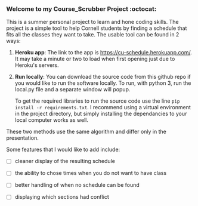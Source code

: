 ### Welcome to my Course_Scrubber Project :octocat:

This is a summer personal project to learn and hone coding skills. The project is a simple tool to help Cornell students by finding a schedule that fits all the classes they want to take. The usable tool can be found in 2 ways:

1. **Heroku app**: 
    The link to the app is https://cu-schedule.herokuapp.com/. It may take a minute or two to load when first opening just due to Heroku's servers.

2. **Run locally**:
    You can download the source code from this github repo if you would like to run the software locally. To run, with python 3, run the local.py file and a separate window will popup. 

    To get the required libraries to run the source code use the line `pip install -r requirements.txt`. I recommend using a virtual environment in the project directory, but simply installing the dependancies to your local computer works as well.

These two methods use the same algorithm and differ only in the presentation.

Some features that I would like to add include:
- [ ] cleaner display of the resulting schedule 
- [ ] the ability to chose times when you do not want to have class
- [ ] better handling of when no schedule can be found
- [ ] displaying which sections had conflict

